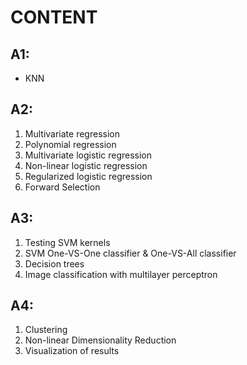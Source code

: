 # CONTENT

## A1:
- KNN

## A2:
1) Multivariate regression
2) Polynomial regression
3) Multivariate logistic regression
4) Non-linear logistic regression
5) Regularized logistic regression
6) Forward Selection

## A3:
1) Testing SVM kernels
2) SVM One-VS-One classifier & One-VS-All classifier
4) Decision trees
5) Image classification with multilayer perceptron

## A4:
1) Clustering
2) Non-linear Dimensionality Reduction
3) Visualization of results